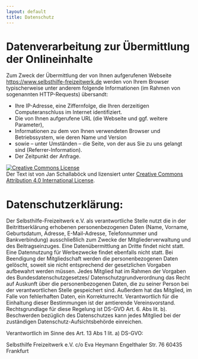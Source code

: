 ```yaml
---
layout: default
title: Datenschutz
---
```

# Datenverarbeitung zur Übermittlung der Onlineinhalte

Zum Zweck der Übermittlung der von Ihnen aufgerufenen Webseite https://www.selbsthilfe-freizeitwerk.de werden von Ihrem Browser
typischerweise unter anderem folgende Informationen (im Rahmen von sogenannten HTTP-Requests) übersandt:

* Ihre IP-Adresse, eine Ziffernfolge, die Ihren derzeitigen Computeranschluss im Internet identifiziert.
* Die von Ihnen aufgerufene URL (die Webseite und ggf. weitere Parameter),
* Informationen zu dem von Ihnen verwendeten Browser und Betriebssystem, wie deren Name und Version
* sowie – unter Umständen – die Seite, von der aus Sie zu uns gelangt sind (Referrer-Information).
* Der Zeitpunkt der Anfrage.

<a rel="license" href="http://creativecommons.org/licenses/by/4.0/"><img alt="Creative Commons License" style="border-width:0" src="https://i.creativecommons.org/l/by/4.0/80x15.png" /></a><br />Der Text ist von Jan Schallaböck und lizensiert unter <a rel="license" href="http://creativecommons.org/licenses/by/4.0/">Creative Commons Attribution 4.0 International License</a>.

# Datenschutzerklärung: 

Der Selbsthilfe-Freizeitwerk e.V. als verantwortliche Stelle nutzt die in der Beitrittserklärung erhobenen personenbezogenen Daten (Name, Vorname, Geburtsdatum, Adresse, E-Mail-Adresse, Telefonnummer und Bankverbindung) ausschließlich zum Zwecke der Mitgliederverwaltung und des Beitragseinzuges. Eine Datenübermittlung an Dritte findet nicht statt. Eine Datennutzung für Werbezwecke findet ebenfalls nicht statt. Bei Beendigung der Mitgliedschaft werden die personenbezogenen Daten gelöscht, soweit sie nicht entsprechend der gesetzlichen Vorgaben aufbewahrt werden müssen. Jedes Mitglied hat im Rahmen der Vorgaben des Bundesdatenschutzgesetzes/ Datenschutzgrundverordnung das Recht auf Auskunft über die personenbezogenen Daten, die zu seiner Person bei der verantwortlichen Stelle gespeichert sind. Außerdem hat das Mitglied, im Falle von fehlerhaften Daten, ein Korrekturrecht. Verantwortlich für die Einhaltung dieser Bestimmungen ist der amtierende Vereinsvorstand. Rechtsgrundlage für diese Regelung ist DS-GVO Art. 6. Abs lit. b).  Beschwerden bezüglich des Datenschutzes kann jedes Mitglied bei der zuständigen Datenschutz-Aufsichtsbehörde einreichen. 

Verantwortlich im Sinne des Art. 13 Abs 1 lit. a) DS-GVO: 

Selbsthilfe Freizeitwerk e.V.
c/o Eva Heymann
Engelthaler Str. 76
60435 Frankfurt
